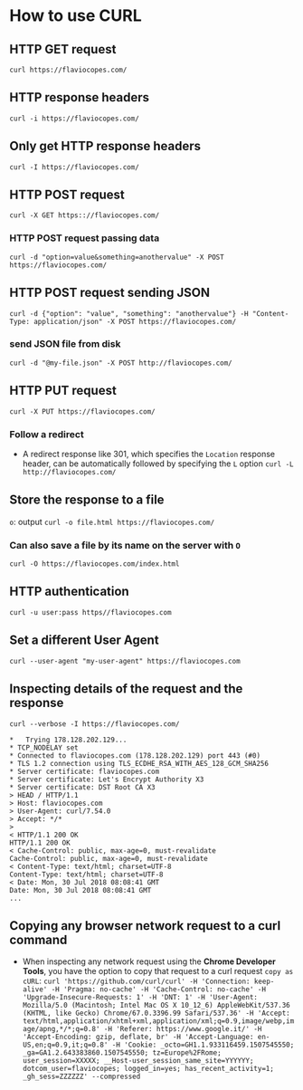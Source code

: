 # How to use CURL
## HTTP GET request
`curl https://flaviocopes.com/`
## HTTP response headers
`curl -i https://flaviocopes.com/`
## Only get HTTP response headers
`curl -I https://flaviocopes.com/`
## HTTP POST request
`curl -X GET https:://flaviocopes.com/`
### HTTP POST request passing data
`curl -d "option=value&something=anothervalue" -X POST https://flaviocopes.com/`
## HTTP POST request sending JSON
`curl -d {"option": "value", "something": "anothervalue"} -H "Content-Type: application/json" -X POST https://flaviocopes.com/`
### send JSON file from disk
`curl -d "@my-file.json" -X POST http://flaviocopes.com/`
## HTTP PUT request
`curl -X PUT https://flaviocopes.com/`
### Follow a redirect
* A redirect response like 301, which specifies the `Location` response header, can be automatically followed by specifying the `L` option 
`curl -L http://flaviocopes.com/`
## Store the response to a file
`o`: output
`curl -o file.html https://flaviocopes.com/`
### Can also save a file by its name on the server with `O`
`curl -O https://flaviocopes.com/index.html`
## HTTP authentication
`curl -u user:pass https//flaviocopes.com`
## Set a different User Agent
`curl --user-agent "my-user-agent" https://flaviocopes.com`
## Inspecting details of the request and the response
`curl --verbose -I https://flaviocopes.com/`
```
*   Trying 178.128.202.129...
* TCP_NODELAY set
* Connected to flaviocopes.com (178.128.202.129) port 443 (#0)
* TLS 1.2 connection using TLS_ECDHE_RSA_WITH_AES_128_GCM_SHA256
* Server certificate: flaviocopes.com
* Server certificate: Let's Encrypt Authority X3
* Server certificate: DST Root CA X3
> HEAD / HTTP/1.1
> Host: flaviocopes.com
> User-Agent: curl/7.54.0
> Accept: */*
>
< HTTP/1.1 200 OK
HTTP/1.1 200 OK
< Cache-Control: public, max-age=0, must-revalidate
Cache-Control: public, max-age=0, must-revalidate
< Content-Type: text/html; charset=UTF-8
Content-Type: text/html; charset=UTF-8
< Date: Mon, 30 Jul 2018 08:08:41 GMT
Date: Mon, 30 Jul 2018 08:08:41 GMT
...
```
## Copying any browser network request to a curl command
* When inspecting any network request using the **Chrome Developer Tools**, you have the option to copy that request to a curl request `copy as cURL`:
`curl 'https://github.com/curl/curl' -H 'Connection: keep-alive' -H 'Pragma: no-cache' -H 'Cache-Control: no-cache' -H 'Upgrade-Insecure-Requests: 1' -H 'DNT: 1' -H 'User-Agent: Mozilla/5.0 (Macintosh; Intel Mac OS X 10_12_6) AppleWebKit/537.36 (KHTML, like Gecko) Chrome/67.0.3396.99 Safari/537.36' -H 'Accept: text/html,application/xhtml+xml,application/xml;q=0.9,image/webp,image/apng,*/*;q=0.8' -H 'Referer: https://www.google.it/' -H 'Accept-Encoding: gzip, deflate, br' -H 'Accept-Language: en-US,en;q=0.9,it;q=0.8' -H 'Cookie: _octo=GH1.1.933116459.1507545550; _ga=GA1.2.643383860.1507545550; tz=Europe%2FRome; user_session=XXXXX; __Host-user_session_same_site=YYYYYY; dotcom_user=flaviocopes; logged_in=yes; has_recent_activity=1; _gh_sess=ZZZZZZ' --compressed`
